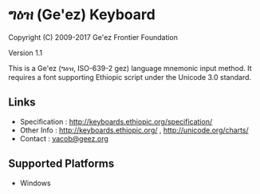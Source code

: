 ግዕዝ (Ge'ez) Keyboard
====================

Copyright (C) 2009-2017 Ge'ez Frontier Foundation

Version 1.1

This is a Ge'ez (ግዕዝ, ISO-639-2 gez) language mnemonic input method.  It requires a font
supporting Ethiopic script under the Unicode 3.0 standard.

Links
-----

 * Specification :  http://keyboards.ethiopic.org/specification/
 * Other Info    :  http://keyboards.ethiopic.org/ , http://unicode.org/charts/
 * Contact       :  yacob@geez.org


Supported Platforms
-------------------
 * Windows
 
